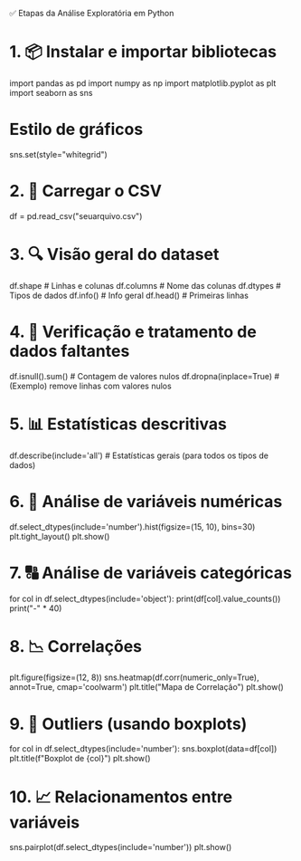 ✅ Etapas da Análise Exploratória em Python
# 1. 📦 Instalar e importar bibliotecas
import pandas as pd
import numpy as np
import matplotlib.pyplot as plt
import seaborn as sns

# Estilo de gráficos
sns.set(style="whitegrid")
# 2. 📂 Carregar o CSV
df = pd.read_csv("seuarquivo.csv")
# 3. 🔍 Visão geral do dataset
df.shape               # Linhas e colunas
df.columns             # Nome das colunas
df.dtypes              # Tipos de dados
df.info()              # Info geral
df.head()              # Primeiras linhas
# 4. 🧼 Verificação e tratamento de dados faltantes
df.isnull().sum()                # Contagem de valores nulos
df.dropna(inplace=True)          # (Exemplo) remove linhas com valores nulos
# 5. 📊 Estatísticas descritivas
df.describe(include='all')       # Estatísticas gerais (para todos os tipos de dados)
# 6. 🔢 Análise de variáveis numéricas
df.select_dtypes(include='number').hist(figsize=(15, 10), bins=30)
plt.tight_layout()
plt.show()
# 7. 🔠 Análise de variáveis categóricas
for col in df.select_dtypes(include='object'):
    print(df[col].value_counts())
    print("-" * 40)
# 8. 📉 Correlações
plt.figure(figsize=(12, 8))
sns.heatmap(df.corr(numeric_only=True), annot=True, cmap='coolwarm')
plt.title("Mapa de Correlação")
plt.show()
# 9. 📌 Outliers (usando boxplots)
for col in df.select_dtypes(include='number'):
    sns.boxplot(data=df[col])
    plt.title(f"Boxplot de {col}")
    plt.show()
# 10. 📈 Relacionamentos entre variáveis
sns.pairplot(df.select_dtypes(include='number'))
plt.show()
